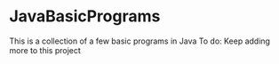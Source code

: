 # JavaBasicPrograms
This is a collection of a few basic programs in Java
To do: Keep adding more to this project
